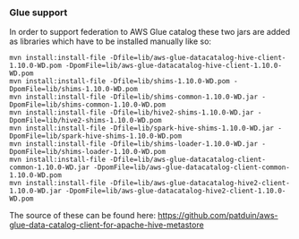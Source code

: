 ### Glue support

In order to support federation to AWS Glue catalog these two jars are added as libraries which have to be installed manually like so:
```
mvn install:install-file -Dfile=lib/aws-glue-datacatalog-hive-client-1.10.0-WD.pom -DpomFile=lib/aws-glue-datacatalog-hive-client-1.10.0-WD.pom
mvn install:install-file -Dfile=lib/shims-1.10.0-WD.pom -DpomFile=lib/shims-1.10.0-WD.pom
mvn install:install-file -Dfile=lib/shims-common-1.10.0-WD.jar -DpomFile=lib/shims-common-1.10.0-WD.pom
mvn install:install-file -Dfile=lib/hive2-shims-1.10.0-WD.jar -DpomFile=lib/hive2-shims-1.10.0-WD.pom
mvn install:install-file -Dfile=lib/spark-hive-shims-1.10.0-WD.jar -DpomFile=lib/spark-hive-shims-1.10.0-WD.pom
mvn install:install-file -Dfile=lib/shims-loader-1.10.0-WD.jar -DpomFile=lib/shims-loader-1.10.0-WD.pom
mvn install:install-file -Dfile=lib/aws-glue-datacatalog-client-common-1.10.0-WD.jar -DpomFile=lib/aws-glue-datacatalog-client-common-1.10.0-WD.pom
mvn install:install-file -Dfile=lib/aws-glue-datacatalog-hive2-client-1.10.0-WD.jar -DpomFile=lib/aws-glue-datacatalog-hive2-client-1.10.0-WD.pom
```

The source of these can be found here: https://github.com/patduin/aws-glue-data-catalog-client-for-apache-hive-metastore
